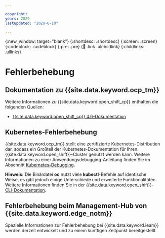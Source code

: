 ```yaml
---

copyright:
years: 2020
lastupdated: "2020-6-10"

---
```


{:new_window: target="blank"}
{:shortdesc: .shortdesc}
{:screen: .screen}
{:codeblock: .codeblock}
{:pre: .pre}
{:child: .link .ulchildlink}
{:childlinks: .ullinks}

# Fehlerbehebung

## Dokumentation zu {{site.data.keyword.ocp_tm}}

Weitere Informationen zu {{site.data.keyword.open_shift_cp}} enthalten die folgenden Quellen:

* [{{site.data.keyword.open_shift_cp}} 4.6-Dokumentation](https://docs.openshift.com/container-platform/4.6/welcome/index.html)

## Kubernetes-Fehlerbehebung

{{site.data.keyword.ocp_tm}} stellt eine zertifizierte Kubernetes-Distribution dar, sodass ein Großteil der Kubernetes-Dokumentation für Ihren {{site.data.keyword.open_shift}}-Cluster genutzt werden kann. Weitere Informationen zu einer Anwendungsdebugging-Anleitung finden Sie im Abschnitt [Kubernetes-Debugging](https://kubernetes.io/docs/tasks/debug-application-cluster/debug-application/).

**Hinweis:** Die Binärdatei **oc** nutzt viele **kubectl**-Befehle auf identische Weise, es gibt jedoch einige Unterschiede und erweiterte Funktionalitäten. Weitere Informationen finden Sie in der [{{site.data.keyword.open_shift}}-CLI-Dokumentation](https://docs.openshift.com/container-platform/4.6/cli_reference/openshift_cli/usage-oc-kubectl.html).

## Fehlerbehebung beim Management-Hub von {{site.data.keyword.edge_notm}}

Spezielle Informationen zur Fehlerbehebung bei {{site.data.keyword.ieam}} werden derzeit entwickelt und zu einem künftigen Zeitpunkt bereitgestellt.
